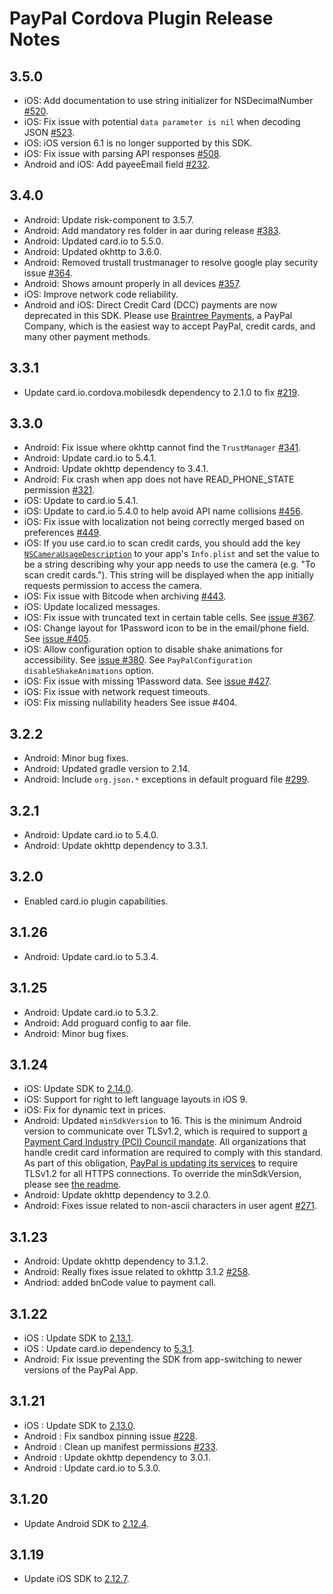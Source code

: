 PayPal Cordova Plugin Release Notes
===================================

3.5.0
-----
* iOS: Add documentation to use string initializer for NSDecimalNumber [#520](https://github.com/paypal/PayPal-iOS-SDK/issues/520).
* iOS: Fix issue with potential `data parameter is nil` when decoding JSON [#523](https://github.com/paypal/PayPal-iOS-SDK/issues/523).
* iOS: iOS version 6.1 is no longer supported by this SDK.
* iOS: Fix issue with parsing API responses [#508](https://github.com/paypal/PayPal-iOS-SDK/issues/508).
* Android and iOS: Add payeeEmail field [#232](https://github.com/paypal/PayPal-Cordova-Plugin/pull/232).

3.4.0
-----
* Android: Update risk-component to 3.5.7.
* Android: Add mandatory res folder in aar during release [#383](https://github.com/paypal/PayPal-Android-SDK/issues/383).
* Android: Updated card.io to 5.5.0.
* Android: Updated okhttp to 3.6.0.
* Android: Removed trustall trustmanager to resolve google play security issue [#364](https://github.com/paypal/PayPal-Android-SDK/issues/364).
* Android: Shows amount properly in all devices [#357](https://github.com/paypal/PayPal-Android-SDK/issues/357).
* iOS: Improve network code reliability.
* Android and iOS: Direct Credit Card (DCC) payments are now deprecated in this SDK.  Please use [Braintree Payments](https://www.braintreepayments.com/), a PayPal Company, which is the easiest way to accept PayPal, credit cards, and many other payment methods.

3.3.1
-----
* Update card.io.cordova.mobilesdk dependency to 2.1.0 to fix [#219](https://github.com/paypal/PayPal-Cordova-Plugin/issues/219).

3.3.0
-----
* Android: Fix issue where okhttp cannot find the `TrustManager` [#341](https://github.com/paypal/PayPal-Android-SDK/issues/341).
* Android: Update card.io to 5.4.1.
* Android: Update okhttp dependency to 3.4.1.
* Android: Fix crash when app does not have READ_PHONE_STATE permission [#321](https://github.com/paypal/PayPal-Android-SDK/issues/321).
* iOS: Update to card.io 5.4.1.
* iOS: Update to card.io 5.4.0 to help avoid API name collisions [#456](https://github.com/paypal/PayPal-iOS-SDK/issues/456).
* iOS: Fix issue with localization not being correctly merged based on preferences [#449](https://github.com/paypal/PayPal-iOS-SDK/issues/449).
* iOS: If you use card.io to scan credit cards, you should add the key
  [`NSCameraUsageDescription`](https://developer.apple.com/library/prerelease/content/documentation/General/Reference/InfoPlistKeyReference/Articles/CocoaKeys.html#//apple_ref/doc/uid/TP40009251-SW24)
  to your app's `Info.plist` and set the value to be a string describing why your app needs to use the camera
  (e.g. "To scan credit cards."). This string will be displayed when the app initially requests permission to access
  the camera.
* iOS: Fix issue with Bitcode when archiving [#443](https://github.com/paypal/PayPal-iOS-SDK/issues/443).
* iOS: Update localized messages.
* iOS: Fix issue with truncated text in certain table cells. See [issue #367](https://github.com/paypal/PayPal-iOS-SDK/issues/367).
* iOS: Change layout for 1Password icon to be in the email/phone field. See [issue #405](https://github.com/paypal/PayPal-iOS-SDK/issues/405).
* iOS: Allow configuration option to disable shake animations for accessibility. See [issue #380](https://github.com/paypal/PayPal-iOS-SDK/issues/380). See `PayPalConfiguration disableShakeAnimations` option.
* iOS: Fix issue with missing 1Password data. See [issue #427](https://github.com/paypal/PayPal-iOS-SDK/issues/427).
* iOS: Fix issue with network request timeouts.
* iOS: Fix missing nullability headers See issue #404.

3.2.2
-----
* Android: Minor bug fixes.
* Android: Updated gradle version to 2.14.
* Android: Include `org.json.*` exceptions in default proguard file [#299](https://github.com/paypal/PayPal-Android-SDK/issues/299).

3.2.1
-----
* Android: Update card.io to 5.4.0.
* Android: Update okhttp dependency to 3.3.1.

3.2.0
------
* Enabled card.io plugin capabilities.

3.1.26
------
* Android: Update card.io to 5.3.4.

3.1.25
------
* Android: Update card.io to 5.3.2.
* Android: Add proguard config to aar file.
* Android: Minor bug fixes.

3.1.24
------
* iOS: Update SDK to [2.14.0](https://github.com/paypal/PayPal-iOS-SDK/releases/tag/2.14.0).
* iOS: Support for right to left language layouts in iOS 9.
* iOS: Fix for dynamic text in prices.
* Android:  Updated `minSdkVersion` to 16.  This is the minimum Android version to communicate over TLSv1.2, which is required to support [a Payment Card Industry (PCI) Council mandate](http://blog.pcisecuritystandards.org/migrating-from-ssl-and-early-tls). All organizations that handle credit card information are required to comply with this standard. As part of this obligation, [PayPal is updating its services](https://github.com/paypal/tls-update) to require TLSv1.2 for all HTTPS connections. To override the minSdkVersion, please see [the readme](https://github.com/paypal/PayPal-Android-SDK/blob/master/README.md#override-minsdkversion).
* Android: Update okhttp dependency to 3.2.0.
* Android: Fixes issue related to non-ascii characters in user agent [#271](https://github.com/paypal/PayPal-Android-SDK/issues/271).

3.1.23
------
* Android: Update okhttp dependency to 3.1.2.
* Android: Really fixes issue related to okhttp 3.1.2 [#258](https://github.com/paypal/PayPal-Android-SDK/issues/258).
* Andriod: added bnCode value to payment call.

3.1.22
------
* iOS : Update SDK to [2.13.1](https://github.com/paypal/PayPal-iOS-SDK/releases/tag/2.13.1).
* iOS : Update card.io dependency to [5.3.1](https://github.com/card-io/card.io-iOS-SDK/releases/tag/5.3.1).
* Android: Fix issue preventing the SDK from app-switching to newer versions of the PayPal App.

3.1.21
------
* iOS : Update SDK to [2.13.0](https://github.com/paypal/PayPal-iOS-SDK/releases/tag/2.13.0).
* Android : Fix sandbox pinning issue [#228](https://github.com/paypal/PayPal-Android-SDK/issues/228).
* Android : Clean up manifest permissions [#233](https://github.com/paypal/PayPal-Android-SDK/issues/233).
* Android : Update okhttp dependency to 3.0.1.
* Android : Update card.io to 5.3.0.

3.1.20
------
* Update Android SDK to [2.12.4](https://github.com/paypal/PayPal-Android-SDK/releases/tag/2.12.4).

3.1.19
------
* Update iOS SDK to [2.12.7](https://github.com/paypal/PayPal-iOS-SDK/releases/tag/2.12.7).
